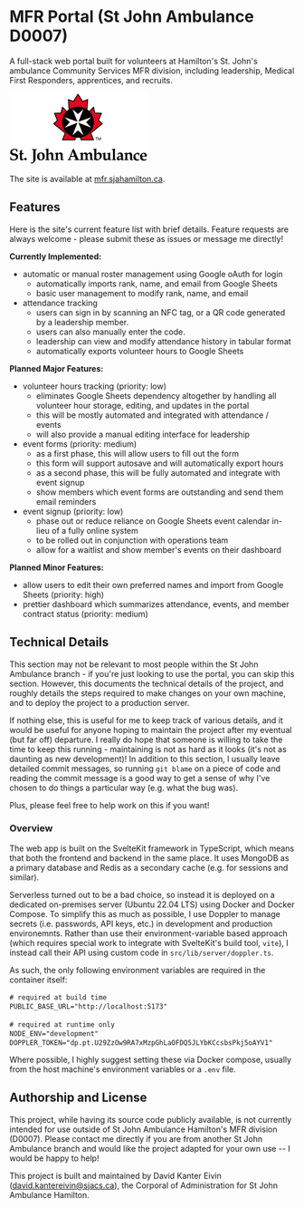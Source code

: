 # MFR Portal (St John Ambulance D0007)
A full-stack web portal built for volunteers at Hamilton's St. John's ambulance Community Services MFR division, including leadership, Medical First Responders, apprentices, and recruits.

![St John Ambulance Logo](static/logo-full.svg)  

The site is available at [mfr.sjahamilton.ca](https://mfr.sjahamilton.ca).

## Features
Here is the site's current feature list with brief details.
Feature requests are always welcome - please submit these as issues or message me directly!

__Currently Implemented:__
- automatic or manual roster management using Google oAuth for login
    - automatically imports rank, name, and email from Google Sheets
    - basic user management to modify rank, name, and email
- attendance tracking
    - users can sign in by scanning an NFC tag, or a QR code generated by a leadership member.
    - users can also manually enter the code.
    - leadership can view and modify attendance history in tabular format
    - automatically exports volunteer hours to Google Sheets

__Planned Major Features:__

- volunteer hours tracking (priority: low)
    - eliminates Google Sheets dependency altogether by handling all volunteer hour storage,
    editing, and updates in the portal
    - this will be mostly automated and integrated with attendance / events
    - will also provide a manual editing interface for leadership
- event forms (priority: medium)
    - as a first phase, this will allow users to fill out the form
    - this form will support autosave and will automatically export hours
    - as a second phase, this will be fully automated and integrate with event signup
    - show members which event forms are outstanding and send them email reminders
- event signup (priority: low)
    - phase out or reduce reliance on Google Sheets event calendar in-lieu of a fully online system
    - to be rolled out in conjunction with operations team
    - allow for a waitlist and show member's events on their dashboard


__Planned Minor Features:__
- allow users to edit their own preferred names and import from Google Sheets (priority: high)
- prettier dashboard which summarizes attendance, events, and member contract status (priority: medium)


## Technical Details
This section may not be relevant to most people within the St John Ambulance branch - if 
you're just looking to use the portal, you can skip this section.
However, this documents the technical details of the project,
and roughly details the steps required to make changes on your own machine,
and to deploy the project to a production server.

If nothing else, this is useful for me to keep track of various details,
and it would be useful for anyone hoping to maintain the project after my eventual (but far off) departure.
I really do hope that someone is willing to take the time to keep this running - maintaining is not as hard as it looks (it's not as daunting as new development)!
In addition to this section, I usually leave detailed commit messages,
so running `git blame` on a piece of code and reading the commit message is a good way to get a sense of why I've chosen to do things a particular way (e.g. what the bug was).

Plus, please feel free to help work on this if you want!

### Overview
The web app is built on the SvelteKit framework in TypeScript,
which means that both the frontend and backend in the same place.
It uses MongoDB as a primary database and Redis as a secondary cache (e.g. for sessions and similar).

Serverless turned out to be a bad choice,
so instead it is deployed on a dedicated on-premises server (Ubuntu 22.04 LTS)
using Docker and Docker Compose.
To simplify this as much as possible,
I use Doppler to manage secrets (i.e. passwords, API keys, etc.)
in development and production environemnts.
Rather than use their environment-variable based approach
(which requires special work to integrate with SvelteKit's build tool, `vite`),
I instead call their API using custom code in `src/lib/server/doppler.ts`.

As such, the only following environment variables are required in the container itself:
```env
# required at build time
PUBLIC_BASE_URL="http://localhost:5173"

# required at runtime only
NODE_ENV="development"
DOPPLER_TOKEN="dp.pt.U29ZzOw9RA7xMzpGhLaOFDQ5JLYbKCcsbsPkj5oAYV1"
```
Where possible, I highly suggest setting these via Docker compose,
usually from the host machine's environment variables or a `.env` file.

## Authorship and License
This project, while having its source code publicly available,
is not currently intended for use outside of St John Ambulance Hamilton's MFR division (D0007).
Please contact me directly if you are from another St John Ambulance branch and would like
the project adapted for your own use -- I would be happy to help!

This project is built and maintained by David Kanter Eivin ([david.kantereivin@sjacs.ca](mailto:david.kantereivin@sjacs.ca)), the Corporal of Administration for St John Ambulance Hamilton.